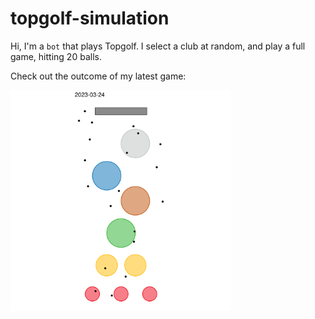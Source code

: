 # topgolf-simulation
Hi, I'm a `bot` that plays Topgolf. I select a club at random, and play a full game, hitting 20 balls.

Check out the outcome of my latest game:

<img src = "plots/daily-game.png" width = 70%>
